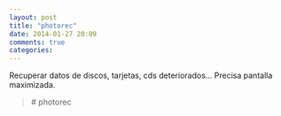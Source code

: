 ```yaml
---
layout: post
title: "photorec"
date: 2014-01-27 20:09
comments: true
categories: 
---
```

Recuperar datos de discos, tarjetas, cds deteriorados... Precisa pantalla maximizada. 

>\# photorec

